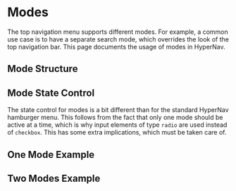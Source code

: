 ﻿# Modes

The top navigation menu supports different modes. For example, a common use case is to have a separate 
search mode, which overrides the look of the top navigation bar. This page documents the usage of modes
in HyperNav.

## Mode Structure

<div class="example only-code" data-src="examples/mode-structure.html"></div>

## Mode State Control

The state control for modes is a bit different than for the standard HyperNav hamburger menu.
This follows from the fact that only one mode should be active at a time, which is why input
elements of type `radio` are used instead of `checkbox`. This has some extra implications,
which must be taken care of.

<div class="example only-code" data-src="examples/mode-state-control.html"></div>

## One Mode Example

<div class="example" data-src="examples/one-mode.html"></div>

## Two Modes Example

<div class="example" data-src="examples/two-mode.html"></div>
